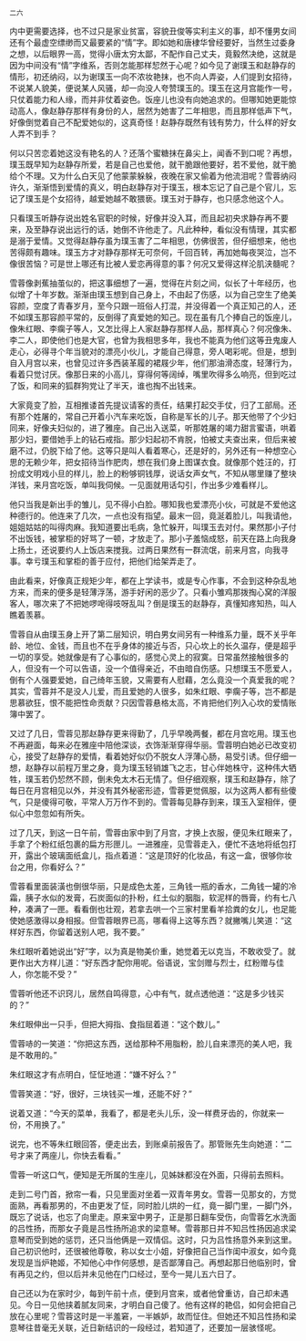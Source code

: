     二六 

   内中更需要选择，也不过只是家业贫富，容貌丑俊等实利主义的事，却不懂男女间还有个最虚空缥缈而又最要紧的“情”字。即如她和唐棣华曾经要好，当然生过委身之想，以后眼界一高，觉得小唐太穷太鄙，不配作自己丈夫，竟毅然决绝，这就是因为中间没有“情”字维系，否则怎能那样恝然于心呢？如今见了谢璞玉和赵静存的情形，初还纳闷，以为谢璞玉一向不浓妆艳抹，也不向人弄姿，人们提到女招待，不说某人貌美，便说某人风骚，却一向没人夸赞璞玉的。璞玉在这月宫能作一号，只仗着能力和人缘，而并非仗着姿色。饭座儿也没有向她追求的。但哪知她更能惊动高人，像赵静存那样有身份的人，居然为她害了二年相思，而且那样低声下气，好像倒觉着自己不配爱她似的，这真奇怪！赵静存既然有钱有势力，什么样的好女人弄不到手？

   何以只苦恋着她这没有艳名的人？还落个蜜糖抹在鼻尖上，闻香不到口呢？再想，璞玉既早知为赵静存所爱，若是自己也爱他，就干脆跟他要好，若不爱他，就干脆给个不理。又为什么白天见了他蒙蒙躲躲，夜晚在家又偷着为他流泪呢？雪蓉纳闷许久，渐渐悟到爱情的真义，明白赵静存对于璞玉，根本忘记了自己是个官儿，忘记了璞玉是个女招待，越爱她越不敢猥亵。璞玉对于静存，也只感念他这个人。

   只看璞玉听静存说出姓名官职的时候，好像并没入耳，而且起初央求静存再不要来，及至静存说出远行的话，她倒不许他走了。凡此种种，看似没有情理，其实都是溺于爱情。又觉得赵静存虽为璞玉害了二年相思，仿佛很苦，但仔细想来，他也苦得颇有趣味。璞玉方才对静存那样无可奈何，千回百转，再加她每夜哭泣，岂不像很苦恼？可是世上哪还有比被人爱恋再得意的事？何况又爱得这样沦肌浃髓呢？

   雪蓉像剥蕉抽茧似的，把这事细想了一遍，觉得在片刻之间，似长了十年经历，也似增了十年岁数。渐渐由璞玉想到自己身上，不由起了伤感，以为自己空生了绝美容颜，空度了青春岁月，至今只跟一班俗人打混，并没得着一个真正知己的人，还不如璞玉那容颜平常的，反倒得了真爱她的知己。现在虽有几个捧自己的饭座儿，像朱红眼、李瘸子等人，又怎比得上人家赵静存那样人品，那样真心？何况像朱、李二人，即使他们也是大官，也曾为我相思多年，我也不能真为他们这等丑鬼废人走心，必得寻个年当貌对的漂亮小伙儿，才能自己得意，旁人喝彩呢。但是，想到自入月宫以来，也曾见过许多西装革履的裙屐少年，他们那油滑态度，轻薄行为，看着只觉讨厌。像那日来的小高儿，穿得何等阔绰，嘴里吹得多么响亮，但到吃过了饭，和同来的狐群狗党让了半天，谁也掏不出钱来。

   大家竟变了脸，互相推诿首先提议请客的责任，结果打起交手仗，归了工部局。还有那个姓屠的，常自己开着小汽车来吃饭，自称是军长的儿子。那天他带了个少妇同来，好像夫妇似的，进了雅座。自己出入送菜，听那姓屠的竭力甜言蜜语，哄着那少妇，要借她手上的钻石戒指。那少妇起初不肯脱，怕被丈夫查出来，但后来被磨不过，仍脱下给了他。这等只是叫人看着寒心，还是好的，另外还有一种想空心思的无赖少年，把女招待当作肥肉，想在我们身上图谋衣食。就像那个姓汪的，打扮成文明戏小旦的样儿，脸上的粉够铜钱厚，说话女声女气，不知从哪里赚了整块洋钱，来月宫吃饭，单叫我伺候。一见面就用话勾引，作出多少难看样儿。

   他只当我是新出手的雏儿，见不得小白脸。哪知我也爱漂亮小伙，可就是不爱他这种德行的。他连来了几次，一点也没有指望。最末一回，竟涎着脸儿，叫我请他，姐姐姑姑的叫得肉麻。我知道要出毛病，急忙躲开，叫璞玉去对付。果然那小子付不出饭钱，被掌柜的好骂了一顿，才放走了。那小子羞恼成怒，前天在路上向我身上扬土，还说要约人上饭店来搅我。过两日果然有一群流氓，前来月宫，向我寻事。幸亏璞玉和掌柜的善于应付，把他们给架弄走了。

   由此看来，好像真正规矩少年，都在上学读书，或是专心作事，不会到这种杂乱地方来，而来的便多是轻薄浮荡，游手好闲的恶少了。只看小雏鸡那拨掏心窝的洋服客人，哪次来了不把她啰唣得吱呀乱叫？倒是璞玉的赵静存，真懂知疼知热，叫人瞧着羡慕。

   雪蓉自从由璞玉身上开了第二层知识，明白男女间另有一种维系力量，既不关乎年龄、地位、金钱，而且也不在乎身体的接近与否，只心坎上的长久温存，便是超乎一切的享受。她就像是有了心事似的，感觉心灵上的寂寞。日常虽然接触很多的人，但没有一个可以告语，没一个值得亲近，不由暗自伤感。只想璞玉不愿爱人，倒有个人强要爱她，自己绮年玉貌，又需要有人慰藉，怎么竟没一个真爱我的呢？其实，雪蓉并不是没人儿爱，而且爱她的人很多，如朱红眼、李瘸子等，岂不都是思慕欲狂，恨不能把性命贡献？只因雪蓉悬格太高，不肯把他们列入心坎的爱情账簿中罢了。

   又过了几日，雪蓉见那赵静存更来得勤了，几乎早晚两餐，都在月宫吃用。璞玉也不再避面，每来必在雅座中陪他深谈，衣饰渐渐穿得华丽。雪蓉明白她必已改变初心，接受了赵静存的爱情，看着她好似仍不脱女人浮薄心肠，易受引诱。但仔细一想，赵静存以前程万里之身，竟为璞玉轻销雄飞之志，甘心伴她株守，这种伟大牺牲，璞玉若仍恝然不顾，倒未免太木石无情了。但仔细观察，璞玉和赵静存，除了每日在月宫相见以外，并没有其外秘密形迹，雪蓉更觉佩服，以为这两人都有些傻气，只是傻得可敬，平常人万万作不到的。雪蓉每见静存到来，璞玉入室相伴，便似心中忽忽如有所失。

   过了几天，到这一日午前，雪蓉由家中到了月宫，才换上衣服，便见朱红眼来了，手拿了个粉红纸包裹的扁方形匣儿。一进雅座，见雪蓉走入，便忙不迭地将纸包打开，露出个玻璃面纸盒儿，指点着道：“这是顶好的化妆品，有这一盒，很够你妆台之用，你看好么？”

   雪蓉看里面装潢也倒很华丽，只是成色太差，三角钱一瓶的香水，二角钱一罐的冷霜，胰子水似的发膏，石炭面似的扑粉，红土似的胭脂，软泥样的唇膏，约有七八种，凑满了一匣。看看倒也壮观，若拿去哄一个三家村里看羊拾粪的女儿，也足能使她感激得以身相报。但雪蓉眼界已高，哪看得上这等东西？就撇嘴儿笑道：“这样好东西，你留着送别人吧，我不要。”

   朱红眼听着她说出“好”字，以为真是物美价重，她觉着无以克当，不敢收受了。就更作出大方样儿道：“好东西才配你用呢。俗语说，宝剑赠与烈士，红粉赠与佳人，你怎能不受？”

   雪蓉听他还不识窍儿，居然自鸣得意，心中有气，就点透他道：“这是多少钱买的？”

   朱红眼伸出一只手，但把大拇指、食指屈着道：“这个数儿。”

   雪蓉哧的一笑道：“你把这东西，送给那种不用脂粉，脸儿自来漂亮的美人吧，我是不敢用的。”

   朱红眼这才有点明白，怔怔地道：“嫌不好么？”

   雪蓉笑道：“好，很好，三块钱买一堆，还能不好？”

   说着又道：“今天的菜单，我看了，都是老头儿乐，没一样费牙齿的，你就来一份，不用换了。”

   说完，也不等朱红眼回答，便走出去，到账桌前报告了。那管账先生向她道：“二号才来了两座儿，你快去看看。”

   雪蓉一听这口气，便知是无所属的生座儿，见姊妹都没在外面，只得前去照料。

   走到二号门首，掀帘一看，只见里面对坐着一双青年男女。雪蓉一见那女的，方觉面熟，再看那男的，不由更发了怔，同时脸儿烘的一红，竟一脚门里，一脚门外，既忘了说话，也忘了向里走。原来室中男子，正是那日翻车受伤，向雪蓉乞水洗面的吕性扬，而那女子竟是吕性扬所追求的梁意琴。雪蓉那日并不知吕性扬因追求梁意琴而受到她的惩罚，还只当他俩是一双情侣。这时，只为吕性扬意外来到这里。自己初识他时，还很被他尊敬，称以女士小姐，好像把自己当作闺中淑女，如今竟发现是当炉艳姬，不知他心中作何感想，是否鄙薄自己。再想起那日他临别时，曾有再见之约，但以后并未见他在门口经过，至今一晃儿五六日了。

   自己还以为在家时少，每到午前十点，便到月宫来，或者他曾重访，自己却未遇见。今日一见他挟着腻友同来，才明白自己傻了。他有这样的艳侣，如何会把自己放在心里呢？雪蓉这时是一半羞窘，一半嫉妒，故而怔住。但她还不知吕性扬和梁意琴往昔毫无关联，近日新结识的一段经过，若知道了，还要加一层骇怪呢。

